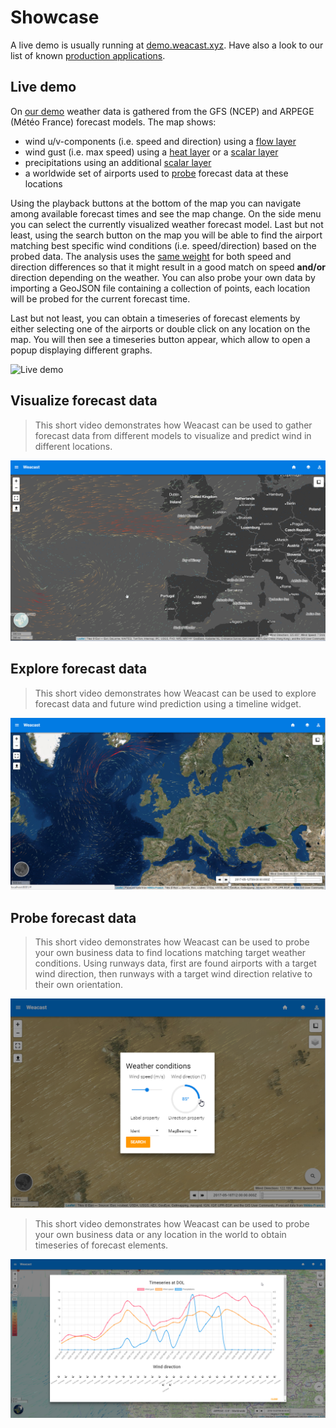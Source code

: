 # Showcase

A live demo is usually running at [demo.weacast.xyz](http://demo.weacast.xyz). Have also a look to our list of known [production applications](https://weacast.gitbooks.io/weacast-docs/content/ecosystem/#production-applications).

## Live demo

On [our demo](http://demo.weacast.xyz) weather data is gathered from the GFS (NCEP) and ARPEGE (Météo France) forecast models. The map shows:
* wind u/v-components (i.e. speed and direction) using a [flow layer](https://weacast.gitbooks.io/weacast-docs/content/api/LAYERS.html#flowlayer-source)
* wind gust (i.e. max speed) using a [heat layer](https://weacast.gitbooks.io/weacast-docs/content/api/LAYERS.html#heatlayer-source) or a [scalar layer](https://weacast.gitbooks.io/weacast-docs/content/api/LAYERS.html#scalarlayer-source)
* precipitations using an additional [scalar layer](https://weacast.gitbooks.io/weacast-docs/content/api/LAYERS.html#scalarlayer-source)
* a worldwide set of airports used to [probe](https://weacast.gitbooks.io/weacast-docs/content/architecture/DOMAINMODEL.html#probe) forecast data at these locations

Using the playback buttons at the bottom of the map you can navigate among available forecast times and see the map change. On the side menu you can select the currently visualized weather forecast model. Last but not least, using the search button on the map you will be able to find the airport matching best specific wind conditions (i.e. speed/direction) based on the probed data. The analysis uses the [same weight](https://github.com/weacast/weacast/blob/master/src/components/WindSeeker.vue#L125) for both speed and direction differences so that it might result in a good match on speed **and/or** direction depending on the weather. You can also probe your own data by importing a GeoJSON file containing a collection of points, each location will be probed for the current forecast time.

Last but not least, you can obtain a timeseries of forecast elements by either selecting one of the airports or double click on any location on the map. You will then see a timeseries button appear, which allow to open a popup displaying different graphs.

![Live demo](https://cdn.rawgit.com/weacast/weacast-docs/87ad1c832f89625d7ee8b8732c672a6e89d25050/images/Demo-GUI.png)

## Visualize forecast data

> This short video demonstrates how Weacast can be used to gather forecast data from different models to visualize and predict wind in different locations.

[![Weacast video](./images/weacast-wind.png)](https://www.youtube.com/watch?v=JHU7WbETWjw)

## Explore forecast data

> This short video demonstrates how Weacast can be used to explore forecast data and future wind prediction using a timeline widget.

[![Weacast video](./images/weacast-timeline.png)](https://www.youtube.com/watch?v=YcWIlnSbpoo)

## Probe forecast data

> This short video demonstrates how Weacast can be used to probe your own business data to find locations matching target weather conditions. Using runways data, first are found airports with a target wind direction, then runways with a target wind direction relative to their own orientation.

[![Weacast video](./images/weacast-probe.png)](https://www.youtube.com/watch?v=4jvwNUbzuAY)

> This short video demonstrates how Weacast can be used to probe your own business data or any location in the world to obtain timeseries of forecast elements.

[![Weacast video](./images/weacast-probe-location.png)](https://www.youtube.com/watch?v=43xdvaVXVUo)
